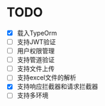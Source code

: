 # TODO
- [x] 载入TypeOrm
- [ ] 支持JWT验证
- [ ] 用户权限管理
- [ ] 支持管道验证
- [ ] 支持文件上传
- [ ] 支持excel文件的解析
- [x] 支持响应拦截器和请求拦截器
- [ ] 支持多环境